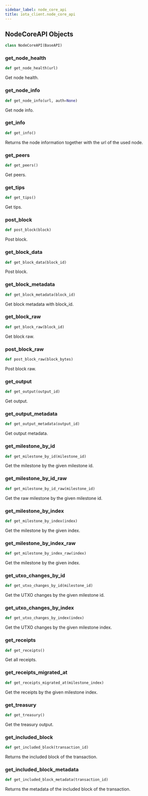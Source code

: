 ```yaml
---
sidebar_label: node_core_api
title: iota_client.node_core_api
---
```


## NodeCoreAPI Objects

```python
class NodeCoreAPI(BaseAPI)
```

### get\_node\_health

```python
def get_node_health(url)
```

Get node health.

### get\_node\_info

```python
def get_node_info(url, auth=None)
```

Get node info.

### get\_info

```python
def get_info()
```

Returns the node information together with the url of the used node.

### get\_peers

```python
def get_peers()
```

Get peers.

### get\_tips

```python
def get_tips()
```

Get tips.

### post\_block

```python
def post_block(block)
```

Post block.

### get\_block\_data

```python
def get_block_data(block_id)
```

Post block.

### get\_block\_metadata

```python
def get_block_metadata(block_id)
```

Get block metadata with block_id.

### get\_block\_raw

```python
def get_block_raw(block_id)
```

Get block raw.

### post\_block\_raw

```python
def post_block_raw(block_bytes)
```

Post block raw.

### get\_output

```python
def get_output(output_id)
```

Get output.

### get\_output\_metadata

```python
def get_output_metadata(output_id)
```

Get output metadata.

### get\_milestone\_by\_id

```python
def get_milestone_by_id(milestone_id)
```

Get the milestone by the given milestone id.

### get\_milestone\_by\_id\_raw

```python
def get_milestone_by_id_raw(milestone_id)
```

Get the raw milestone by the given milestone id.

### get\_milestone\_by\_index

```python
def get_milestone_by_index(index)
```

Get the milestone by the given index.

### get\_milestone\_by\_index\_raw

```python
def get_milestone_by_index_raw(index)
```

Get the milestone by the given index.

### get\_utxo\_changes\_by\_id

```python
def get_utxo_changes_by_id(milestone_id)
```

Get the UTXO changes by the given milestone id.

### get\_utxo\_changes\_by\_index

```python
def get_utxo_changes_by_index(index)
```

Get the UTXO changes by the given milestone index.

### get\_receipts

```python
def get_receipts()
```

Get all receipts.

### get\_receipts\_migrated\_at

```python
def get_receipts_migrated_at(milestone_index)
```

Get the receipts by the given milestone index.

### get\_treasury

```python
def get_treasury()
```

Get the treasury output.

### get\_included\_block

```python
def get_included_block(transaction_id)
```

Returns the included block of the transaction.

### get\_included\_block\_metadata

```python
def get_included_block_metadata(transaction_id)
```

Returns the metadata of the included block of the transaction.

